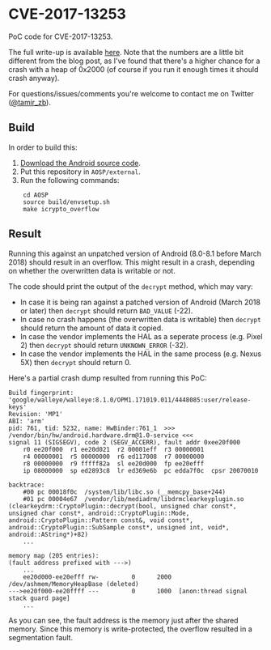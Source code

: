 # CVE-2017-13253

PoC code for CVE-2017-13253.

The full write-up is available [here](https://blog.zimperium.com/cve-2017-13253-buffer-overflow-multiple-android-drm-services). Note that the numbers are a little bit different from the blog post, as I've found that there's a higher chance for a crash with a heap of 0x2000 (of course if you run it enough times it should crash anyway).

For questions/issues/comments you're welcome to contact me on Twitter ([@tamir_zb](https://twitter.com/tamir_zb)).

## Build

In order to build this:

1. [Download the Android source code](https://source.android.com/setup/downloading).
2. Put this repository in `AOSP/external`.
3. Run the following commands:

```
    cd AOSP
    source build/envsetup.sh
    make icrypto_overflow
```

## Result

Running this against an unpatched version of Android (8.0-8.1 before March 2018) should result in an overflow. This might result in a crash, depending on whether the overwritten data is writable or not.

The code should print the output of the `decrypt` method, which may vary:

* In case it is being ran against a patched version of Android (March 2018 or later) then `decrypt` should return `BAD_VALUE` (-22).
* In case no crash happens (the overwritten data is writable) then `decrypt` should return the amount of data it copied.
* In case the vendor implements the HAL as a seperate process (e.g.  Pixel 2) then `decrypt` should return `UNKNOWN_ERROR` (-32).
* In case the vendor implements the HAL in the same process (e.g.  Nexus 5X) then `decrypt` should return 0.

Here's a partial crash dump resulted from running this PoC:

```
Build fingerprint: 'google/walleye/walleye:8.1.0/OPM1.171019.011/4448085:user/release-keys'
Revision: 'MP1'
ABI: 'arm'
pid: 761, tid: 5232, name: HwBinder:761_1  >>> /vendor/bin/hw/android.hardware.drm@1.0-service <<<
signal 11 (SIGSEGV), code 2 (SEGV_ACCERR), fault addr 0xee20f000
    r0 ee20f000  r1 ee20d021  r2 00001eff  r3 00000001
    r4 00000001  r5 00000000  r6 ed117008  r7 00000000
    r8 00000000  r9 fffff82a  sl ee20d000  fp ee20efff
    ip 08000000  sp ed2893c8  lr ed369e6b  pc edda7f0c  cpsr 20070010

backtrace:
    #00 pc 00018f0c  /system/lib/libc.so (__memcpy_base+244)
    #01 pc 00004e67  /vendor/lib/mediadrm/libdrmclearkeyplugin.so (clearkeydrm::CryptoPlugin::decrypt(bool, unsigned char const*, unsigned char const*, android::CryptoPlugin::Mode, android::CryptoPlugin::Pattern const&, void const*, android::CryptoPlugin::SubSample const*, unsigned int, void*, android::AString*)+82)
    ...

memory map (205 entries):
(fault address prefixed with --->)
    ...
    ee20d000-ee20efff rw-         0      2000  /dev/ashmem/MemoryHeapBase (deleted)
--->ee20f000-ee20ffff ---         0      1000  [anon:thread signal stack guard page]
    ...
```

As you can see, the fault address is the memory just after the shared memory. Since this memory is write-protected, the overflow resulted in a segmentation fault.
